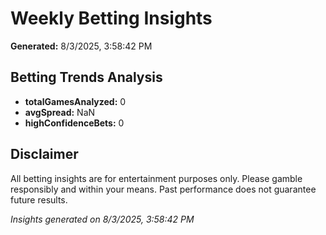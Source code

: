 # Weekly Betting Insights

**Generated:** 8/3/2025, 3:58:42 PM

## Betting Trends Analysis

- **totalGamesAnalyzed:** 0
- **avgSpread:** NaN
- **highConfidenceBets:** 0

## Disclaimer

All betting insights are for entertainment purposes only. Please gamble responsibly and within your means. Past performance does not guarantee future results.

*Insights generated on 8/3/2025, 3:58:42 PM*
